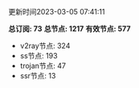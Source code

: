 更新时间2023-03-05 07:41:11

**总订阅: 73**
**总节点: 1217**
**有效节点: 577**
- v2ray节点: 324
- ss节点: 193
- trojan节点: 47
- ssr节点: 13
